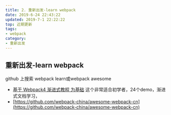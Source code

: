 ```yaml
---
title: 2. 重新出发-learn webpack
date: 2019-6-24 22:43:22
updated: 2019-7-1 22:22:22
top: 近期更新
tags:
- webpack
category:
- 重新出发
---
```


## 重新出发-learn webpack

github 上搜索 webpack learn或webpack awesome

- [基于 Webpack4 渐进式教程 为基础](https://github.com/ITxiaohao/webpack4-learn)
这个非常适合初学者，24个demo，渐进式文档学习，
- [https://github.com/webpack-china/awesome-webpack-cn](https://github.com/webpack-china/awesome-webpack-cn)

<!-- more -->